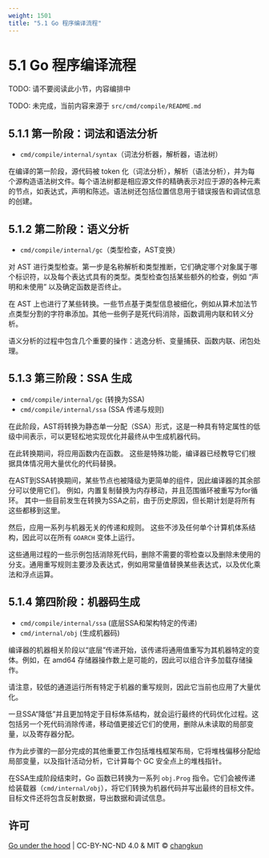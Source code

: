```yaml
---
weight: 1501
title: "5.1 Go 程序编译流程"
---
```


# 5.1 Go 程序编译流程

TODO: 请不要阅读此小节，内容编排中

TODO: 未完成，当前内容来源于 `src/cmd/compile/README.md`

## 5.1.1 第一阶段：词法和语法分析

- `cmd/compile/internal/syntax`（词法分析器，解析器，语法树）

在编译的第一阶段，源代码被 token 化（词法分析），解析（语法分析），并为每个源构造语法树文件。每个语法树都是相应源文件的精确表示对应于源的各种元素的节点，如表达式，声明和陈述。语法树还包括位置信息用于错误报告和调试信息的创建。

## 5.1.2 第二阶段：语义分析

- `cmd/compile/internal/gc`（类型检查，AST变换）

对 AST 进行类型检查。第一步是名称解析和类型推断，它们确定哪个对象属于哪个标识符，以及每个表达式具有的类型。类型检查包括某些额外的检查，例如 “声明和未使用” 以及确定函数是否终止。

在 AST 上也进行了某些转换。一些节点基于类型信息被细化，例如从算术加法节点类型分割的字符串添加。其他一些例子是死代码消除，函数调用内联和转义分析。

语义分析的过程中包含几个重要的操作：逃逸分析、变量捕获、函数内联、闭包处理。

## 5.1.3 第三阶段：SSA 生成

- `cmd/compile/internal/gc` (转换为SSA)
- `cmd/compile/internal/ssa` (SSA 传递与规则)

在此阶段，AST将转换为静态单一分配（SSA）形式，这是一种具有特定属性的低级中间表示，可以更轻松地实现优化并最终从中生成机器代码。

在此转换期间，将应用函数内在函数。 这些是特殊功能，编译器已经教导它们根据具体情况用大量优化的代码替换。

在AST到SSA转换期间，某些节点也被降级为更简单的组件，因此编译器的其余部分可以使用它们。 例如，内置复制替换为内存移动，并且范围循环被重写为for循环。 其中一些目前发生在转换为SSA之前，由于历史原因，但长期计划是将所有这些都移到这里。

然后，应用一系列与机器无关的传递和规则。 这些不涉及任何单个计算机体系结构，因此可以在所有 `GOARCH` 变体上运行。

这些通用过程的一些示例包括消除死代码，删除不需要的零检查以及删除未使用的分支。通用重写规则主要涉及表达式，例如用常量值替换某些表达式，以及优化乘法和浮点运算。

## 5.1.4 第四阶段：机器码生成

- `cmd/compile/internal/ssa` (底层SSA和架构特定的传递)
- `cmd/internal/obj` (生成机器码)

编译器的机器相关阶段以“底层”传递开始，该传递将通用值重写为其机器特定的变体。例如，在 amd64 存储器操作数上是可能的，因此可以组合许多加载存储操作。

请注意，较低的通道运行所有特定于机器的重写规则，因此它当前也应用了大量优化。

一旦SSA“降低”并且更加特定于目标体系结构，就会运行最终的代码优化过程。这包括另一个死代码消除传递，移动值更接近它们的使用，删除从未读取的局部变量，以及寄存器分配。

作为此步骤的一部分完成的其他重要工作包括堆栈框架布局，它将堆栈偏移分配给局部变量，以及指针活动分析，它计算每个 GC 安全点上的堆栈指针。

在SSA生成阶段结束时，Go 函数已转换为一系列 `obj.Prog` 指令。它们会被传递给装载器（`cmd/internal/obj`），将它们转换为机器代码并写出最终的目标文件。目标文件还将包含反射数据，导出数据和调试信息。

## 许可

[Go under the hood](https://github.com/changkun/go-under-the-hood) | CC-BY-NC-ND 4.0 & MIT &copy; [changkun](https://changkun.de)